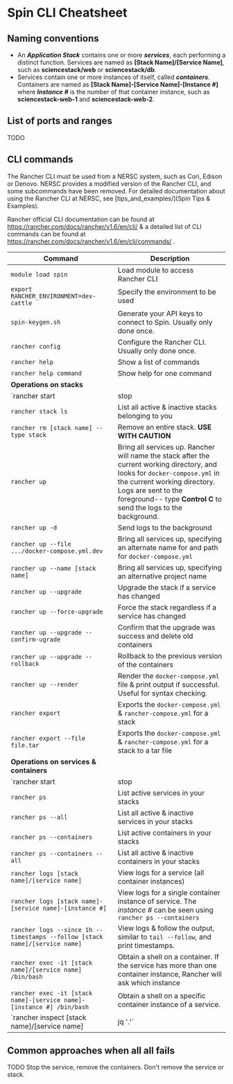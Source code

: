 # Spin CLI Cheatsheet

## Naming conventions

* An ***Application Stack*** contains one or more ***services***, each
  performing a distinct function. Services are named as **[Stack
  Name]/[Service Name]**, such as **sciencestack/web** or **sciencestack/db**.
* Services contain one or more instances of itself, called ***containers***.
  Containers are named as **[Stack Name]-[Service Name]-[Instance #]** where
  ***Instance #*** is the number of that container
  instance, such as **sciencestack-web-1** and **sciencestack-web-2**.

## List of ports and ranges

TODO

## CLI commands

The Rancher CLI must be used from a NERSC system, such as Cori, Edison or
Denovo.  NERSC provides a modified version of the Rancher CLI, and some
subcommands have been removed. For detailed documentation about using the
Rancher CLI at NERSC, see [tips_and_examples/](Spin Tips & Examples).

Rancher official CLI documentation can be found at
https://rancher.com/docs/rancher/v1.6/en/cli/ & a detailed list of CLI commands
can be found at https://rancher.com/docs/rancher/v1.6/en/cli/commands/ .

| Command                                   |  Description  |
| ----------------------                    | ------------- |
| `module load spin`                        | Load module to access Rancher CLI |
| `export RANCHER_ENVIRONMENT=dev-cattle`   | Specify the environment to be used |
| `spin-keygen.sh`                          | Generate your API keys to connect to Spin. Usually only done once. |
| `rancher config`                          | Configure the Rancher CLI. Usually only done once. |
| `rancher help`                            | Show a list of commands |
| `rancher help command`                    | Show help for one command |
| **Operations on stacks**                  |
| `rancher start|stop|restart [stack name]` | Start, Stop or Restart an entire stack |
| `rancher stack ls`                        | List all active & inactive stacks belonging to you |
| `rancher rm [stack name] --type stack`    | Remove an entire stack. **USE WITH CAUTION** |
| `rancher up`                              | Bring all services up. Rancher will name the stack after the current working directory, and looks for `docker-compose.yml` in the current working directory. Logs are sent to the foreground-- type **Control C** to send the logs to the background. |
| `rancher up -d`                           | Send logs to the background |
| `rancher up --file .../docker-compose.yml.dev` | Bring all services up, specifying an alternate name for and path for `docker-compose.yml` |
| `rancher up --name [stack name]`          | Bring all services up, specifying an alternative project name |
| `rancher up --upgrade`                    | Upgrade the stack if a service has changed |
| `rancher up --force-upgrade`              | Force the stack regardless if a service has changed |
| `rancher up --upgrade --confirm-ugrade`   | Confirm that the upgrade was success and delete old containers |
| `rancher up --upgrade --rollback`         | Rollback to the previous version of the containers |
| `rancher up --render`                     | Render the `docker-compose.yml` file & print output if successful. Useful for syntax checking. |
| `rancher export`                          | Exports the `docker-compose.yml` & `rancher-compose.yml` for a stack |
| `rancher export --file file.tar`          | Exports the `docker-compose.yml` & `rancher-compose.yml` for a stack to a tar file |
| **Operations on services & containers**   |
| `rancher start|stop|restart [stack name]/[service name]` | Start, Stop or Restart one service in your stack |
| `rancher ps`                              | List active services in your stacks |
| `rancher ps --all`                        | List all active & inactive services in your stacks |
| `rancher ps --containers`                 | List active containers in your stacks |
| `rancher ps --containers --all`           | List all active & inactive containers in your stacks |
| `rancher logs [stack name]/[service name]` | View logs for a service (all container instances) |
| `rancher logs [stack name]-[service name]-[instance #]` | View logs for a single container instance of service. The *instance #* can be seen using `rancher ps --containers` |
| `rancher logs --since 1h --timestamps --follow [stack name]/[service name]` | View logs & follow the output, similar to `tail --follow`, and print timestamps. |
| `rancher exec -it [stack name]/[service name] /bin/bash` | Obtain a shell on a container. If the service has more than one container instance, Rancher will ask which instance |
| `rancher exec -it [stack name]-[service name]-[instance #] /bin/bash` | Obtain a shell on a specific container instance of a service. |
| `rancher inspect [stack name]/[service name] | jq '.'` | Print the configuration for a service in JSON, and use `jq` to convert the output to human-friendly format |


## Common approaches when all all fails

TODO Stop the service, remove the containers. Don't remove the service or stack.

